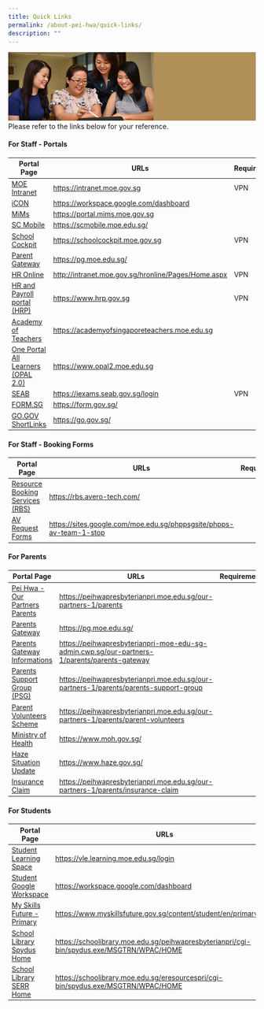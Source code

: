 ```yaml
---
title: Quick Links
permalink: /about-pei-hwa/quick-links/
description: ""
---
```

![](/images/Website%20Banners%20Subpage/948x260%20masterhead%20-%20About%20Pei%20Hwa4.jpg)
Please refer to the links below for your reference.  

#### For Staff - Portals
| Portal Page | URLs | Requirements |
| -------- | -------- | -------- |
|[MOE Intranet](https://intranet.moe.gov.sg) |	https://intranet.moe.gov.sg|VPN
|[iCON](https://workspace.google.com/dashboard)|https://workspace.google.com/dashboard|
|[MiMs](https://portal.mims.moe.gov.sg)|https://portal.mims.moe.gov.sg|
|[SC Mobile](https://scmobile.moe.edu.sg/)|https://scmobile.moe.edu.sg/|
|[School Cockpit](https://schoolcockpit.moe.gov.sg)|https://schoolcockpit.moe.gov.sg|VPN
|[Parent Gateway](https://pg.moe.edu.sg/)|https://pg.moe.edu.sg/|
|[HR Online](http://intranet.moe.gov.sg/hronline/Pages/Home.aspx)|http://intranet.moe.gov.sg/hronline/Pages/Home.aspx|VPN
|[HR and Payroll portal (HRP)](https://www.hrp.gov.sg)|https://www.hrp.gov.sg|VPN
|[Academy of Teachers](https://academyofsingaporeteachers.moe.edu.sg)|https://academyofsingaporeteachers.moe.edu.sg|
|[One Portal All Learners (OPAL 2.0)](https://www.opal2.moe.edu.sg)|https://www.opal2.moe.edu.sg|
|[SEAB](https://iexams.seab.gov.sg/login)|https://iexams.seab.gov.sg/login|VPN
|[FORM.SG](https://form.gov.sg/)|https://form.gov.sg/|
|[GO.GOV ShortLinks](https://go.gov.sg/)|https://go.gov.sg/|


#### For Staff - Booking  Forms
| Portal Page | URLs | Requirements |
| -------- | -------- | -------- |
[Resource Booking Services (RBS)](https://rbs.avero-tech.com/)|https://rbs.avero-tech.com/|
[AV Request Forms](https://sites.google.com/moe.edu.sg/phppsgsite/phpps-av-team-1-stop)|https://sites.google.com/moe.edu.sg/phppsgsite/phpps-av-team-1-stop|




#### For Parents
|  Portal Page | URLs | Requirements |
| -------- | -------- | -------- |
[Pei Hwa - Our Partners Parents](https://peihwapresbyterianpri.moe.edu.sg/our-partners-1/parents)|https://peihwapresbyterianpri.moe.edu.sg/our-partners-1/parents|
[Parents Gateway](https://pg.moe.edu.sg/)|https://pg.moe.edu.sg/|
[Parents Gateway Informations](https://peihwapresbyterianpri-moe-edu-sg-admin.cwp.sg/our-partners-1/parents/parents-gateway)|https://peihwapresbyterianpri-moe-edu-sg-admin.cwp.sg/our-partners-1/parents/parents-gateway|
[Parents Support Group (PSG)](https://peihwapresbyterianpri.moe.edu.sg/our-partners-1/parents/parents-support-group)|https://peihwapresbyterianpri.moe.edu.sg/our-partners-1/parents/parents-support-group|
[Parent Volunteers Scheme](https://peihwapresbyterianpri.moe.edu.sg/our-partners-1/parents/parent-volunteers)|https://peihwapresbyterianpri.moe.edu.sg/our-partners-1/parents/parent-volunteers|
[Ministry of Health](https://www.moh.gov.sg/)|https://www.moh.gov.sg/|
[Haze Situation Update](https://www.haze.gov.sg/)|https://www.haze.gov.sg/|
[Insurance Claim](https://peihwapresbyterianpri.moe.edu.sg/our-partners-1/parents/insurance-claim)|https://peihwapresbyterianpri.moe.edu.sg/our-partners-1/parents/insurance-claim



#### For Students
|  Portal Page | URLs | Requirements |
| -------- | -------- | -------- |
[Student Learning Space](https://vle.learning.moe.edu.sg/login)|https://vle.learning.moe.edu.sg/login|
[Student Google Workspace](https://workspace.google.com/dashboard)|https://workspace.google.com/dashboard|
[My Skills Future - Primary](https://www.myskillsfuture.gov.sg/content/student/en/primary.html)|https://www.myskillsfuture.gov.sg/content/student/en/primary.html|
[School Library Spydus Home](https://schoolibrary.moe.edu.sg/peihwapresbyterianpri/cgi-bin/spydus.exe/MSGTRN/WPAC/HOME)|https://schoolibrary.moe.edu.sg/peihwapresbyterianpri/cgi-bin/spydus.exe/MSGTRN/WPAC/HOME|
[School Library SERR Home](https://schoolibrary.moe.edu.sg/eresourcespri/cgi-bin/spydus.exe/MSGTRN/WPAC/HOME)|https://schoolibrary.moe.edu.sg/eresourcespri/cgi-bin/spydus.exe/MSGTRN/WPAC/HOME|